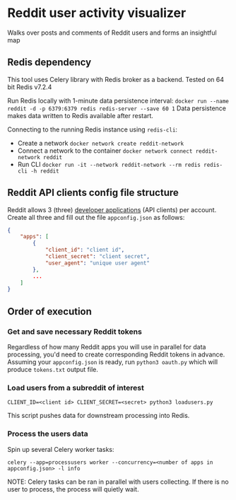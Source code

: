 # Reddit user activity visualizer

Walks over posts and comments of Reddit users and forms an insightful map


## Redis dependency

This tool uses Celery library with Redis broker as a backend. Tested on 64 bit Redis v7.2.4

Run Redis locally with 1-minute data persistence interval: `docker run --name reddit -d -p 6379:6379 redis redis-server --save 60 1`
Data persistence makes data written to Redis available after restart.

Connecting to the running Redis instance using `redis-cli`: 

- Create a network `docker network create reddit-network`
- Connect a network to the container `docker network connect reddit-network reddit`
- Run CLI `docker run -it --network reddit-network --rm redis redis-cli -h reddit`


## Reddit API clients config file structure

Reddit allows 3 (three) [developer applications](https://old.reddit.com/prefs/apps/) (API clients) per account. Create all three and fill out the file `appconfig.json` as follows:

```json
{
    "apps": [
        {
            "client_id": "client id",
            "client_secret": "client secret",
            "user_agent": "unique user agent"
        },
        ...
    ]
}
```

## Order of execution

### Get and save necessary Reddit tokens

Regardless of how many Reddit apps you will use in parallel for data processing, you'd need to create corresponding Reddit tokens in advance. Assuming your `appconfig.json` is ready, run `python3 oauth.py` which will produce `tokens.txt` output file. 


### Load users from a subreddit of interest

`CLIENT_ID=<client id> CLIENT_SECRET=<secret> python3 loadusers.py`

This script pushes data for downstream processing into Redis. 

### Process the users data

Spin up several Celery worker tasks: 

`celery --app=processusers worker --concurrency=<number of apps in appconfig.json> -l info`

NOTE: Celery tasks can be ran in parallel with users collecting. If there is no user to process, the process will quietly wait.
